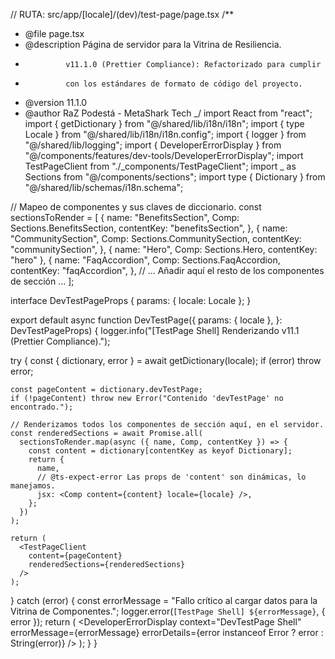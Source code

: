 // RUTA: src/app/[locale]/(dev)/test-page/page.tsx
/\*\*

- @file page.tsx
- @description Página de servidor para la Vitrina de Resiliencia.
-              v11.1.0 (Prettier Compliance): Refactorizado para cumplir
-              con los estándares de formato de código del proyecto.
- @version 11.1.0
- @author RaZ Podestá - MetaShark Tech
  _/
  import React from "react";
  import { getDictionary } from "@/shared/lib/i18n/i18n";
  import { type Locale } from "@/shared/lib/i18n/i18n.config";
  import { logger } from "@/shared/lib/logging";
  import { DeveloperErrorDisplay } from "@/components/features/dev-tools/DeveloperErrorDisplay";
  import TestPageClient from "./\_components/TestPageClient";
  import _ as Sections from "@/components/sections";
  import type { Dictionary } from "@/shared/lib/schemas/i18n.schema";

// Mapeo de componentes y sus claves de diccionario.
const sectionsToRender = [
{
name: "BenefitsSection",
Comp: Sections.BenefitsSection,
contentKey: "benefitsSection",
},
{
name: "CommunitySection",
Comp: Sections.CommunitySection,
contentKey: "communitySection",
},
{ name: "Hero", Comp: Sections.Hero, contentKey: "hero" },
{
name: "FaqAccordion",
Comp: Sections.FaqAccordion,
contentKey: "faqAccordion",
},
// ... Añadir aquí el resto de los componentes de sección ...
];

interface DevTestPageProps {
params: { locale: Locale };
}

export default async function DevTestPage({
params: { locale },
}: DevTestPageProps) {
logger.info("[TestPage Shell] Renderizando v11.1 (Prettier Compliance).");

try {
const { dictionary, error } = await getDictionary(locale);
if (error) throw error;

    const pageContent = dictionary.devTestPage;
    if (!pageContent) throw new Error("Contenido 'devTestPage' no encontrado.");

    // Renderizamos todos los componentes de sección aquí, en el servidor.
    const renderedSections = await Promise.all(
      sectionsToRender.map(async ({ name, Comp, contentKey }) => {
        const content = dictionary[contentKey as keyof Dictionary];
        return {
          name,
          // @ts-expect-error Las props de 'content' son dinámicas, lo manejamos.
          jsx: <Comp content={content} locale={locale} />,
        };
      })
    );

    return (
      <TestPageClient
        content={pageContent}
        renderedSections={renderedSections}
      />
    );

} catch (error) {
const errorMessage =
"Fallo crítico al cargar datos para la Vitrina de Componentes.";
logger.error(`[TestPage Shell] ${errorMessage}`, { error });
return (
<DeveloperErrorDisplay
context="DevTestPage Shell"
errorMessage={errorMessage}
errorDetails={error instanceof Error ? error : String(error)}
/>
);
}
}
